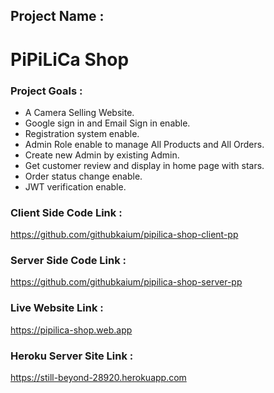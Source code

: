 ## Project Name :
# PiPiLiCa Shop

### Project Goals :
* A Camera Selling Website.
* Google sign in and Email Sign in enable.
* Registration system enable.
* Admin Role enable to manage All Products and All Orders.
* Create new Admin by existing Admin.
* Get customer review and display in home page with stars.
* Order status change enable.
* JWT verification enable.

### Client Side Code Link :
https://github.com/githubkaium/pipilica-shop-client-pp

### Server Side Code Link :
https://github.com/githubkaium/pipilica-shop-server-pp

### Live Website Link :
https://pipilica-shop.web.app

### Heroku Server Site Link :
https://still-beyond-28920.herokuapp.com

